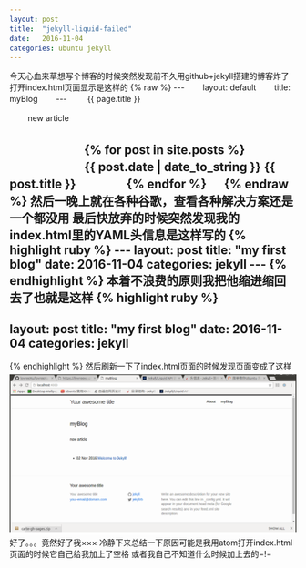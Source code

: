 ```yaml
---
layout: post
title:  "jekyll-liquid-failed"
date:   2016-11-04
categories: ubuntu jekyll
---
```

今天心血来草想写个博客的时候突然发现前不久用github+jekyll搭建的博客炸了
打开index.html页面显示是这样的
{% raw %}
--- 　　layout: default 　　title: myBlog 　　--- 　　
{{ page.title }}

　　
new article

　　
　　　　{% for post in site.posts %} 　　　　　　
{{ post.date | date_to_string }} {{ post.title }}
　　　　{% endfor %} 　
{% endraw %}
然后一晚上就在各种谷歌，查看各种解决方案还是一个都没用
最后快放弃的时候突然发现我的index.html里的YAML头信息是这样写的
{% highlight ruby %}
    ---
    layout: post
    title:  "my first blog"
    date:   2016-11-04
    categories: jekyll
    ---
{% endhighlight %}
本着不浪费的原则我把他缩进缩回去了也就是这样
{% highlight ruby %}
---
layout: post
title:  "my first blog"
date:   2016-11-04
categories: jekyll
---
{% endhighlight %}
然后刷新一下了index.html页面的时候发现页面变成了这样
<img src="/image/Screenshot1.png" alt="Screenshot1"/>
好了。。。竟然好了我×××
冷静下来总结一下原因可能是我用atom打开index.html页面的时候它自己给我加上了空格
或者我自己不知道什么时候加上去的=!=
